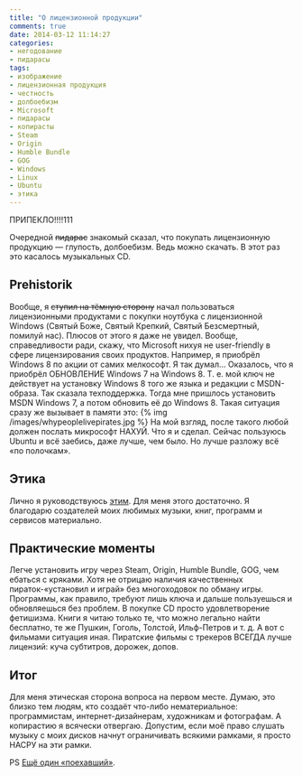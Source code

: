 ```yaml
---
title: "О лицензионной продукции"
comments: true
date: 2014-03-12 11:14:27
categories:
- негодование
- пидарасы
tags:
- изображение
- лицензионная продукция
- честность
- долбоебизм
- Microsoft
- пидарасы
- копирасты
- Steam
- Origin
- Humble Bundle
- GOG
- Windows
- Linux
- Ubuntu
- этика
---
```

ПРИПЕКЛО!!!!111

Очередной <del>пидарас</del> знакомый сказал, что покупать лицензионную продукцию — глупость, долбоебизм. Ведь можно скачать. В этот раз это касалось музыкальных CD.

<h2>Prehistorik</h2>
Вообще, я <del>ступил на тёмную сторону</del> начал пользоваться лицензионными продуктами с покупки ноутбука с лицензионной Windows (Святый Боже, Святый Крепкий, Святый Безсмертный, помилуй нас). Плюсов от этого я даже не увидел. Вообще, справедливости ради, скажу, что Microsoft нихуя не user-friendly в сфере лицензирования своих продуктов. Например, я приобрёл Windows 8 по акции от самих мелкософт. Я так думал... Оказалось, что я приобрёл ОБНОВЛЕНИЕ Windows 7 на Windows 8. Т. е. мой ключ не действует на установку Windows 8 того же языка и редакции с MSDN-образа. Так сказала техподдержка. Тогда мне пришлось установить MSDN Windows 7, а потом обновить её до Windows 8. Такая ситуация сразу же вызывает в памяти это:
{% img /images/whypeoplelivepirates.jpg %}
На мой взгляд, после такого любой должен послать микрософт НАХУЙ. Что я и сделал. Сейчас пользуюсь Ubuntu и всё заебись, даже лучше, чем было. Но лучше разложу всё «по полочкам».

<h2>Этика</h2>
Лично я руководствуюсь <a href="https://ru.wikipedia.org/wiki/Золотое_правило_нравственности">этим</a>. Для меня этого достаточно. Я благодарю создателей моих любимых музыки, книг, программ и сервисов материально. 

<h2>Практические моменты</h2>
Легче установить игру через Steam, Origin, Humble Bundle, GOG, чем ебаться с кряками. Хотя не отрицаю наличия качественных пираток-«установил и играй» без многоходовок по обману игры.
Программы, как правило, требуют лишь ключа и дальше пользуешься и обновляешься без проблем.
В покупке CD просто удовлетворение фетишизма.
Книги я читаю только те, что можно легально найти бесплатно, те же Пушкин, Гоголь, Толстой, Ильф-Петров и т. д.
А вот с фильмами ситуация иная. Пиратские фильмы с трекеров ВСЕГДА лучше лицензий: куча субтитров, дорожек, допов.

<h2>Итог</h2>
Для меня этическая сторона вопроса на первом месте. Думаю, это близко тем людям, кто создаёт что-либо нематериальное: программистам, интернет-дизайнерам, художникам и фотографам. А копирастию я всячески отвергаю. Допустим, если моё право слушать музыку с моих дисков начнут ограничивать всякими рамками, я просто НАСРУ на эти рамки.

PS <a href="http://habrahabr.ru/post/187766">Ещё один «поехавший»</a>.